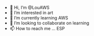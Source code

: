 - 👋 Hi, I’m @LouAWS
- 👀 I’m interested in art
- 🌱 I’m currently learning AWS
- 💞️ I’m looking to collaborate on learning
- 📫 How to reach me ... ESP

<!---
LouAWS/LouAWS is a ✨ special ✨ repository because its `README.md` (this file) appears on your GitHub profile.
You can click the Preview link to take a look at your changes.
--->
